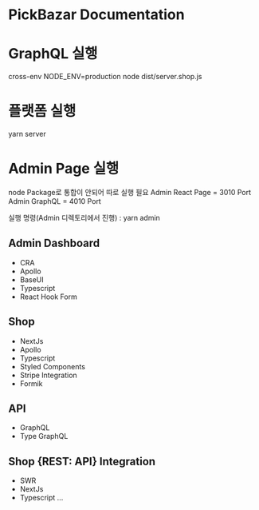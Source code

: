 # PickBazar Documentation

# GraphQL 실행
cross-env NODE_ENV=production node dist/server.shop.js

# 플랫폼 실행
yarn server

# Admin Page 실행
node Package로 통합이 안되어 따로 실행 필요
Admin React Page = 3010 Port
Admin GraphQL = 4010 Port

실행 명령(Admin 디렉토리에서 진행) : yarn admin

## Admin Dashboard

- CRA
- Apollo
- BaseUI
- Typescript
- React Hook Form

## Shop

- NextJs
- Apollo
- Typescript
- Styled Components
- Stripe Integration
- Formik

## API

- GraphQL
- Type GraphQL

## Shop {REST: API} Integration

- SWR
- NextJs
- Typescript
  ...

<br><br><br>

